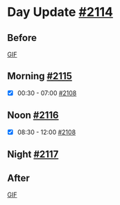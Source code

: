 # Day Update [#2114](https://github.com/sentrei/sentrei/issues/2114)

## Before

[GIF](https://github.com/sentrei/sentrei/issues/2125#issuecomment-636789015)

## Morning [#2115](https://github.com/sentrei/sentrei/issues/2115)

- [x] 00:30 - 07:00 [#2108](https://github.com/sentrei/sentrei/issues/2108)

## Noon [#2116](https://github.com/sentrei/sentrei/issues/2116)

- [x] 08:30 - 12:00 [#2108](https://github.com/sentrei/sentrei/issues/2108)

## Night [#2117](https://github.com/sentrei/sentrei/issues/2117)

## After

[GIF]()
